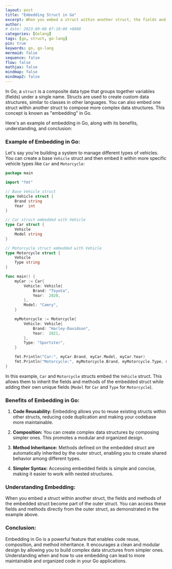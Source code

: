 ```yaml
---
layout: post
title: "Embedding Struct in Go"
excerpt: When you embed a struct within another struct, the fields and methods of the embedded struct become part of the outer struct. You can access these fields and methods directly from the outer struct.
author: 
# date: 2023-09-08 07:10:00 +0800
categories: [Golang]
tags: [go, struct, go-lang]
pin: true
keywords: go, go-lang
mermaid: false
sequence: false
flow: false
mathjax: false
mindmap: false
mindmap2: false
---
```



<span class="dropcap-element-slot">I</span>n Go, a `struct` is a composite data type that groups together variables (fields) under a single name. Structs are used to create custom data structures, similar to classes in other languages. You can also embed one struct within another struct to compose more complex data structures. This concept is known as "embedding" in Go.

Here's an example of embedding in Go, along with its benefits, understanding, and conclusion:

### Example of Embedding in Go:

Let's say you're building a system to manage different types of vehicles. You can create a base `Vehicle` struct and then embed it within more specific vehicle types like `Car` and `Motorcycle`:

```go
package main

import "fmt"

// Base Vehicle struct
type Vehicle struct {
    Brand string
    Year  int
}

// Car struct embedded with Vehicle
type Car struct {
    Vehicle
    Model string
}

// Motorcycle struct embedded with Vehicle
type Motorcycle struct {
    Vehicle
    Type string
}

func main() {
    myCar := Car{
        Vehicle: Vehicle{
            Brand: "Toyota",
            Year:  2020,
        },
        Model: "Camry",
    }

    myMotorcycle := Motorcycle{
        Vehicle: Vehicle{
            Brand: "Harley-Davidson",
            Year:  2021,
        },
        Type: "Sportster",
    }

    fmt.Println("Car:", myCar.Brand, myCar.Model, myCar.Year)
    fmt.Println("Motorcycle:", myMotorcycle.Brand, myMotorcycle.Type, myMotorcycle.Year)
}
```

In this example, `Car` and `Motorcycle` structs embed the `Vehicle` struct. This allows them to inherit the fields and methods of the embedded struct while adding their own unique fields (`Model` for `Car` and `Type` for `Motorcycle`).

### Benefits of Embedding in Go:

1. **Code Reusability:** Embedding allows you to reuse existing structs within other structs, reducing code duplication and making your codebase more maintainable.

2. **Composition:** You can create complex data structures by composing simpler ones. This promotes a modular and organized design.

3. **Method Inheritance:** Methods defined on the embedded struct are automatically inherited by the outer struct, enabling you to create shared behavior among different types.

4. **Simpler Syntax:** Accessing embedded fields is simple and concise, making it easier to work with nested structures.

### Understanding Embedding:

When you embed a struct within another struct, the fields and methods of the embedded struct become part of the outer struct. You can access these fields and methods directly from the outer struct, as demonstrated in the example above.

### Conclusion:

Embedding in Go is a powerful feature that enables code reuse, composition, and method inheritance. It encourages a clean and modular design by allowing you to build complex data structures from simpler ones. Understanding when and how to use embedding can lead to more maintainable and organized code in your Go applications.